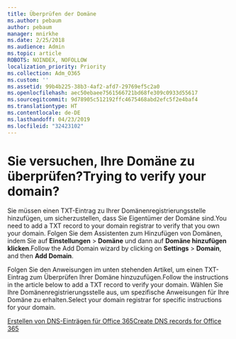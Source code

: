 ```yaml
---
title: Überprüfen der Domäne
ms.author: pebaum
author: pebaum
manager: mnirkhe
ms.date: 2/25/2018
ms.audience: Admin
ms.topic: article
ROBOTS: NOINDEX, NOFOLLOW
localization_priority: Priority
ms.collection: Adm_O365
ms.custom: ''
ms.assetid: 99b4b225-38b3-4af2-afd7-29769ef5c2a0
ms.openlocfilehash: aec50ebaee7561566721bd68fe309c0933d55617
ms.sourcegitcommit: 9d78905c512192ffc4675468abd2efc5f2e4baf4
ms.translationtype: HT
ms.contentlocale: de-DE
ms.lasthandoff: 04/23/2019
ms.locfileid: "32423102"
---
```

# <a name="trying-to-verify-your-domain"></a><span data-ttu-id="bb5f9-102">Sie versuchen, Ihre Domäne zu überprüfen?</span><span class="sxs-lookup"><span data-stu-id="bb5f9-102">Trying to verify your domain?</span></span>

<span data-ttu-id="bb5f9-103">Sie müssen einen TXT-Eintrag zu Ihrer Domänenregistrierungsstelle hinzufügen, um sicherzustellen, dass Sie Eigentümer der Domäne sind.</span><span class="sxs-lookup"><span data-stu-id="bb5f9-103">You need to add a TXT record to your domain registrar to verify that you own your domain.</span></span> <span data-ttu-id="bb5f9-104">Folgen Sie dem Assistenten zum Hinzufügen von Domänen, indem Sie auf **Einstellungen** \> **Domäne** und dann auf **Domäne hinzufügen klicken**.</span><span class="sxs-lookup"><span data-stu-id="bb5f9-104">Follow the Add Domain wizard by clicking on **Settings** \> **Domain**, and then **Add Domain**.</span></span> 
  
<span data-ttu-id="bb5f9-105">Folgen Sie den Anweisungen im unten stehenden Artikel, um einen TXT-Eintrag zum Überprüfen Ihrer Domäne hinzuzufügen.</span><span class="sxs-lookup"><span data-stu-id="bb5f9-105">Follow the instructions in the article below to add a TXT record to verify your domain.</span></span> <span data-ttu-id="bb5f9-106">Wählen Sie Ihre Domänenregistrierungsstelle aus, um spezifische Anweisungen für Ihre Domäne zu erhalten.</span><span class="sxs-lookup"><span data-stu-id="bb5f9-106">Select your domain registrar for specific instructions for your domain.</span></span>
  
[<span data-ttu-id="bb5f9-107">Erstellen von DNS-Einträgen für Office 365</span><span class="sxs-lookup"><span data-stu-id="bb5f9-107">Create DNS records for Office 365</span></span>](https://support.office.com/article/Create-DNS-records-for-Office-365-when-you-manage-your-DNS-records-B0F3FDCA-8A80-4E8E-9EF3-61E8A2A9AB23.aspx)
  

